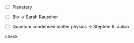 - [ ] Planetary 
- [ ] Bio -> Sarah Rauscher
- [ ] Quantum condensed matter physics -> Stephen R. Julian




check 